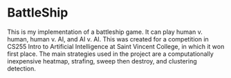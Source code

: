 # BattleShip
This is my implementation of a battleship game. It can play human v. human, human v. AI, and AI v. AI. This was created for a competition in CS255 Intro to Artificial Intelligence at Saint Vincent College, in which it won first place. The main strategies used in the project are a computationally inexpensive heatmap, strafing, sweep then destroy, and clustering detection.
